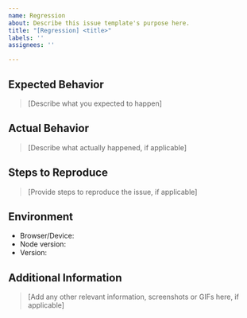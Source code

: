 ```yaml
---
name: Regression
about: Describe this issue template's purpose here.
title: "[Regression] <title>"
labels: ''
assignees: ''

---
```


## Expected Behavior

> [Describe what you expected to happen]

## Actual Behavior

> [Describe what actually happened, if applicable]

## Steps to Reproduce

> [Provide steps to reproduce the issue, if applicable]

## Environment

- Browser/Device:
- Node version:
- Version:

## Additional Information

> [Add any other relevant information, screenshots or GIFs here, if applicable]
